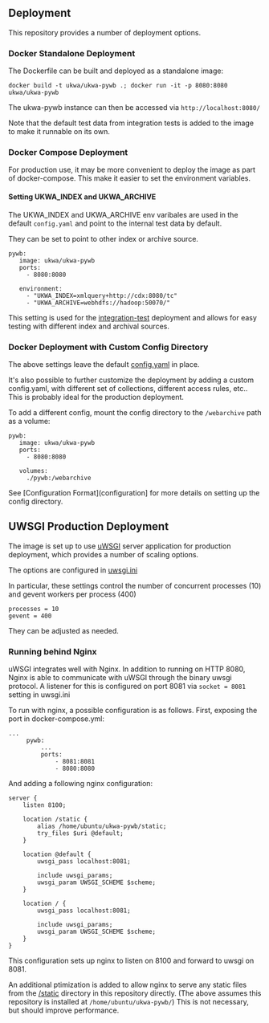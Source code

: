 ## Deployment

This repository provides a number of deployment options.

### Docker Standalone Deployment

The Dockerfile can be built and deployed as a standalone image:

`docker build -t ukwa/ukwa-pywb .; docker run -it -p 8080:8080 ukwa/ukwa-pywb`

The ukwa-pywb instance can then be accessed via `http://localhost:8080/`

Note that the default test data from integration tests is added to the image to make it
runnable on its own.

### Docker Compose Deployment

For production use, it may be more convenient to deploy the image as part of docker-compose.
This make it easier to set the environment variables.

#### Setting UKWA_INDEX and UKWA_ARCHIVE

The UKWA_INDEX and UKWA_ARCHIVE env varibales are used in the default `config.yaml` and point to the internal test data by default.

They can be set to point to other index or archive source.


```
pywb:
   image: ukwa/ukwa-pywb
   ports:
     - 8080:8080

   environment:
     - "UKWA_INDEX=xmlquery+http://cdx:8080/tc"
     - "UKWA_ARCHIVE=webhdfs://hadoop:50070/"
```

This setting is used for the [integration-test](https://github.com/ukwa/ukwa-pywb/tree/master/integration-test) deployment
and allows for easy testing with different index and archival sources.

### Docker Deployment with Custom Config Directory

The above settings leave the default [config.yaml](https://github.com/ukwa/ukwa-pywb/blob/master/config.yaml) in place.

It's also possible to further customize the deployment by adding a custom config.yaml, with different set of collections,
different access rules, etc.. This is probably ideal for the production deployment.

To add a different config, mount the config directory to the `/webarchive` path as a volume:

```
pywb:
   image: ukwa/ukwa-pywb
   ports:
     - 8080:8080
   
   volumes:
     ./pywb:/webarchive
```

See [Configuration Format](configuration] for more details on setting up the config directory.

## UWSGI Production Deployment

The image is set up to use [uWSGI](http://uwsgi-docs.readthedocs.io/en/latest/) server application for production deployment, which provides a number
of scaling options.

The options are configured in [uwsgi.ini](https://github.com/ukwa/ukwa-pywb/blob/master/uwsgi.ini)

In particular, these settings control the number of concurrent processes (10) and gevent workers per process (400)
```
processes = 10
gevent = 400
```

They can be adjusted as needed.

### Running behind Nginx

uWSGI integrates well with Nginx. In addition to running on HTTP 8080, Nginx is able to communicate with uWSGI through the binary uwsgi protocol.
A listener for this is configured on port 8081 via `socket = 8081` setting in uwsgi.ini

To run with nginx, a possible configuration is as follows.
First, exposing the port in docker-compose.yml:
```
...
     pywb:
         ...
         ports:
             - 8081:8081
             - 8080:8080
``` 

And adding a following nginx configuration:

```
server {
    listen 8100;

    location /static {
        alias /home/ubuntu/ukwa-pywb/static;
        try_files $uri @default;
    }

    location @default {
        uwsgi_pass localhost:8081;

        include uwsgi_params;
        uwsgi_param UWSGI_SCHEME $scheme;
    }

    location / {
        uwsgi_pass localhost:8081;

        include uwsgi_params;
        uwsgi_param UWSGI_SCHEME $scheme;
    }
}
```

This configuration sets up nginx to listen on 8100 and forward to uwsgi on 8081.

An additional ptimization is added to allow nginx to serve any static files from the [/static](https://github.com/ukwa/ukwa-pywb/tree/master/static)
directory in this repository directly. (The above assumes this repository is installed at `/home/ubuntu/ukwa-pywb/`)
This is not necessary, but should improve performance.







   
